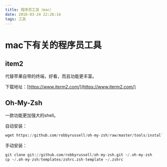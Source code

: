 ```yaml
---
title: 程序员工具（mac）
date: 2016-03-24 22:26:14
tags: 工具
---
```

# mac下有关的程序员工具

## item2

代替苹果自带的终端，好看，而且功能更丰富。

下载地址：[https://www.iterm2.com/](https://www.iterm2.com/)

## Oh-My-Zsh

一款功能更加强大的shell。
<!-- more -->
自动安装：
``` python
wget https://github.com/robbyrussell/oh-my-zsh/raw/master/tools/install.sh -O - | sh
```
手动安装：
``` python
git clone git://github.com/robbyrussell/oh-my-zsh.git ~/.oh-my-zsh
cp ~/.oh-my-zsh/templates/zshrc.zsh-template ~/.zshrc
```

